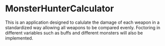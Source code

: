 # MonsterHunterCalculator

This is an application designed to calulate the damage of each weapon in a standardized way allowing all weapons to be compared evenly.
Foctoring in different variables such as buffs and different monsters will also be implemented.
